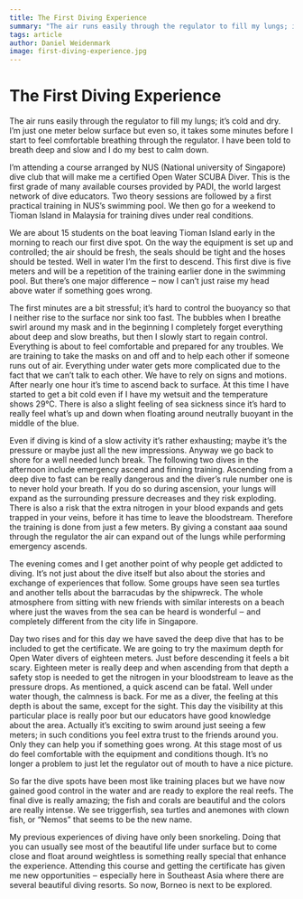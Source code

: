 ```yaml
---
title: The First Diving Experience
summary: "The air runs easily through the regulator to fill my lungs; it’s cold and dry. I’m just one meter below surface but even so, it takes some minutes before I start to feel comfortable breathing through the regulator. I have been told to breath deep and slow and I do my best to calm down. "
tags: article
author: Daniel Weidenmark
image: first-diving-experience.jpg
---
```

# The First Diving Experience

The air runs easily through the regulator to fill my lungs; it’s cold and dry. I’m just one meter below surface but even so, it takes some minutes before I start to feel comfortable breathing through the regulator. I have been told to breath deep and slow and I do my best to calm down. 

I’m attending a course arranged by NUS (National university of Singapore) dive club that will make me a certified Open Water SCUBA Diver. This is the first grade of many available courses provided by PADI, the world largest network of dive educators. Two theory sessions are followed by a first practical training in NUS’s swimming pool. We then go for a weekend to Tioman Island in Malaysia for training dives under real conditions. 

We are about 15 students on the boat leaving Tioman Island early in the morning to reach our first dive spot. On the way the equipment is set up and controlled; the air should be fresh, the seals should be tight and the hoses should be tested. Well in water I’m the first to descend. This first dive is five meters and will be a repetition of the training earlier done in the swimming pool. But there’s one major difference ‒ now I can’t just raise my head above water if something goes wrong. 

The first minutes are a bit stressful; it’s hard to control the buoyancy so that I neither rise to the surface nor sink too fast. The bubbles when I breathe swirl around my mask and in the beginning I completely forget everything about deep and slow breaths, but then I slowly start to regain control. Everything is about to feel comfortable and prepared for any troubles. We are training to take the masks on and off and to help each other if someone runs out of air. Everything under water gets more complicated due to the fact that we can’t talk to each other. We have to rely on signs and motions. After nearly one hour it’s time to ascend back to surface. At this time I have started to get a bit cold even if I have my wetsuit and the temperature shows 29°C. There is also a slight feeling of sea sickness since it’s hard to really feel what’s up and down when floating around neutrally buoyant in the middle of the blue. 

Even if diving is kind of a slow activity it’s rather exhausting; maybe it’s the pressure or maybe just all the new impressions. Anyway we go back to shore for a well needed lunch break. The following two dives in the afternoon include emergency ascend and finning training. Ascending from a deep dive to fast can be really dangerous and the diver’s rule number one is to never hold your breath. If you do so during ascension, your lungs will expand as the surrounding pressure decreases and they risk exploding. There is also a risk that the extra nitrogen in your blood expands and gets trapped in your veins, before it has time to leave the bloodstream. Therefore the training is done from just a few meters. By giving a constant aaa sound through the regulator the air can expand out of the lungs while performing emergency ascends. 

The evening comes and I get another point of why people get addicted to diving. It’s not just about the dive itself but also about the stories and exchange of experiences that follow. Some groups have seen sea turtles and another tells about the barracudas by the shipwreck. The whole atmosphere from sitting with new friends with similar interests on a beach where just the waves from the sea can be heard is wonderful ‒ and completely different from the city life in Singapore.

Day two rises and for this day we have saved the deep dive that has to be included to get the certificate. We are going to try the maximum depth for Open Water divers of eighteen meters. Just before descending it feels a bit scary. Eighteen meter is really deep and when ascending from that depth a safety stop is needed to get the nitrogen in your bloodstream to leave as the pressure drops. As mentioned, a quick ascend can be fatal. Well under water though, the calmness is back. For me as a diver, the feeling at this depth is about the same, except for the sight. This day the visibility at this particular place is really poor but our educators have good knowledge about the area. Actually it’s exciting to swim around just seeing a few meters; in such conditions you feel extra trust to the friends around you. Only they can help you if something goes wrong. At this stage most of us do feel comfortable with the equipment and conditions though. It’s no longer a problem to just let the regulator out of mouth to have a nice picture. 

So far the dive spots have been most like training places but we have now gained good control in the water and are ready to explore the real reefs. The final dive is really amazing; the fish and corals are beautiful and the colors are really intense. We see triggerfish, sea turtles and anemones with clown fish, or “Nemos” that seems to be the new name. 

My previous experiences of diving have only been snorkeling. Doing that you can usually see most of the beautiful life under surface but to come close and float around weightless is something really special that enhance the experience. Attending this course and getting the certificate has given me new opportunities ‒ especially here in Southeast Asia where there are several beautiful diving resorts. So now, Borneo is next to be explored.
